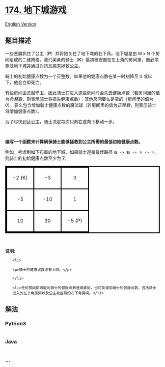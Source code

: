 # [174. 地下城游戏](https://leetcode-cn.com/problems/dungeon-game)

[English Version](/solution/0100-0199/0174.Dungeon%20Game/README_EN.md)

## 题目描述
<!-- 这里写题目描述 -->
<style>

table.dungeon, .dungeon th, .dungeon td {

  border:3px solid black;

}



 .dungeon th, .dungeon td {

    text-align: center;

    height: 70px;

    width: 70px;

}

</style>



<p>一些恶魔抓住了公主（<strong>P</strong>）并将她关在了地下城的右下角。地下城是由&nbsp;M x N 个房间组成的二维网格。我们英勇的骑士（<strong>K</strong>）最初被安置在左上角的房间里，他必须穿过地下城并通过对抗恶魔来拯救公主。</p>



<p>骑士的初始健康点数为一个正整数。如果他的健康点数在某一时刻降至 0 或以下，他会立即死亡。</p>



<p>有些房间由恶魔守卫，因此骑士在进入这些房间时会失去健康点数（若房间里的值为<em>负整数</em>，则表示骑士将损失健康点数）；其他房间要么是空的（房间里的值为 <em>0</em>），要么包含增加骑士健康点数的魔法球（若房间里的值为<em>正整数</em>，则表示骑士将增加健康点数）。</p>



<p>为了尽快到达公主，骑士决定每次只向右或向下移动一步。</p>



<p>&nbsp;</p>



<p><strong>编写一个函数来计算确保骑士能够拯救到公主所需的最低初始健康点数。</strong></p>



<p>例如，考虑到如下布局的地下城，如果骑士遵循最佳路径 <code>右 -&gt; 右 -&gt; 下 -&gt; 下</code>，则骑士的初始健康点数至少为 <strong>7</strong>。</p>



<table class="dungeon">

<tr> 

<td>-2 (K)</td> 

<td>-3</td> 

<td>3</td> 

</tr> 

<tr> 

<td>-5</td> 

<td>-10</td> 

<td>1</td> 

</tr> 

<tr> 

<td>10</td> 

<td>30</td> 

<td>-5 (P)</td> 

</tr> 

</table>

<!---2K   -3  3

-5   -10   1

10 30   5P-->



<p>&nbsp;</p>



<p><strong>说明:</strong></p>



<ul>

	<li>

	<p>骑士的健康点数没有上限。</p>

	</li>

	<li>任何房间都可能对骑士的健康点数造成威胁，也可能增加骑士的健康点数，包括骑士进入的左上角房间以及公主被监禁的右下角房间。</li>

</ul>


## 解法
<!-- 这里可写通用的实现逻辑 -->


<!-- tabs:start -->

### **Python3**
<!-- 这里可写当前语言的特殊实现逻辑 -->

```python

```

### **Java**
<!-- 这里可写当前语言的特殊实现逻辑 -->

```java

```

### **...**
```

```

<!-- tabs:end -->
